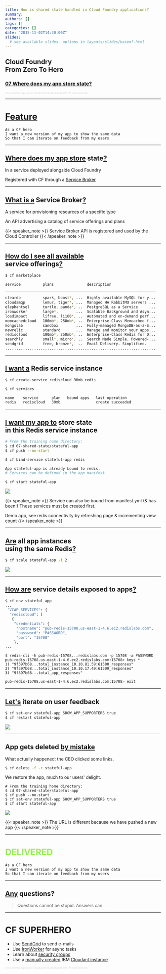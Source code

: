 ```yaml
---
title: How is shared state handled in Cloud Foundry applications?
summary:
authors: []
tags: []
categories: []
date: "2015-11-02T14:30:00Z"
slides:
  # see available slides. options in layouts/slides/baseof.html
---
```


## Cloud Foundry <br />From Zero To Hero
### [07 Where does my app store state?](#/0)

<p style="font-size: 50%; opacity: 0.2;">
  This content is copyright of CloudCredo. &copy; CloudCredo 2015. All rights reserved.
</p>

---

# [Feature](#/1)

```nohighlight
As a CF hero
I want a new version of my app to show the same data
So that I can iterate on feedback from my users
```

---

## [Where does my app store](#/2) state[?](#/2)

In a service deployed alongside Cloud Foundry

Registered with CF through a [Service Broker](https://docs.cloudfoundry.org/services/overview.html)

---

## [What is a](#/3) Service Broker[?](#/3)

A service for provisioning resources of a specific type

An API advertising a catalog of service offerings and plans

{{< speaker_note >}}
  Service Broker API is registered and used by the Cloud Controller
{{< /speaker_note >}}

---

## [How do I see all available](#/4) <br />service offerings[?](#/4)

```bash
$ cf marketplace
```

```bash
service          plans               description
____________________________________________________________________

cleardb          spark, boost*, ...  Highly available MySQL for y...
cloudamqp        lemur, tiger*, ...  Managed HA RabbitMQ servers ...
elephantsql      turtle, panda*, ..  PostgreSQL as a Service     ...
ironworker       large*,        ...  Scalable Background and Asyn...
loadimpact       lifree, li100*, ..  Automated and on-demand perf...
memcachedcloud   100mb*, 250mb*, ..  Enterprise-Class Memcached f...
mongolab         sandbox        ...  Fully-managed MongoDB-as-a-S...
newrelic         standard       ...  Manage and monitor your apps...
rediscloud       100mb*, 250mb*, ..  Enterprise-Class Redis for D...
searchly         small*, micro*, ..  Search Made Simple. Powered-...
sendgrid         free, bronze*,  ..  Email Delivery. Simplified.
....................................................................
```

---

## [I want a](#/5) Redis service instance

```bash
$ cf create-service rediscloud 30mb redis
```

```bash
$ cf services

name    service      plan   bound apps   last operation
redis   rediscloud   30mb                create succeeded
```

---

## [I want my app to](#/6) store state <br />in this Redis service instance

```bash
# From the training home directory:
$ cd 07-shared-state/stateful-app
$ cf push --no-start
```

```bash
$ cf bind-service stateful-app redis

App stateful-app is already bound to redis.
# Services can be defined in the app manifest
```

```bash
$ cf start stateful-app
```

<img src="/img/cf-zero-hero/shared-state-index.png" style="background:none; border:none; box-shadow:none;" />

{{< speaker_note >}}
  Service can also be bound from manifest.yml (& has been!) These services must be created first.

  Demo app, see redis connectivity by refreshing page & incrementing view count
{{< /speaker_note >}}

---

## [Are](#/7) all app instances <br />using the same Redis[?](#/7)

```bash
$ cf scale stateful-app -i 2
```

<img src="/img/cf-zero-hero/alt-index.png" style="background:none; border:none; box-shadow:none;" />

---

## [How are](#/8) service details exposed to apps[?](#/8)

```bash
$ cf env stateful-app
...
 "VCAP_SERVICES": {
  "rediscloud": [
   {
    "credentials": {
     "hostname": "pub-redis-15708.us-east-1-4.6.ec2.redislabs.com",
     "password": "PASSWORD",
     "port": "15708"
    },
...
```

```
$ redis-cli -h pub-redis-15708...redislabs.com -p 15708 -a PASSWORD
pub-redis-15708.us-east-1-4.6.ec2.redislabs.com:15708> keys *
1) "9f397b68...total_instance_10.10.81.59:61500_responses"
2) "9f397b68...total_instance_10.10.17.49:61509_responses"
3) "9f397b68...total_app_responses"
```

```bash
pub-redis-15708.us-east-1-4.6.ec2.redislabs.com:15708> exit
```

---

## [Let's](#/9) iterate on user feedback

```bash
$ cf set-env stateful-app SHOW_APP_SUPPORTERS true
$ cf restart stateful-app
```

<img src="/img/cf-zero-hero/app-supporters.png" style="background:none; border:none; box-shadow:none;" />

---

## App gets deleted [by mistake](#/10)

What actually happened: the CEO clicked some links.

```bash
$ cf delete -f -r stateful-app
```

We restore the app, much to our users' delight.

```
# From the training home directory:
$ cd 07-shared-state/stateful-app
$ cf push --no-start
$ cf set-env stateful-app SHOW_APP_SUPPORTERS true
$ cf start stateful-app
```

<img src="/img/cf-zero-hero/new-app-supporters.png" style="background:none; border:none; box-shadow:none;" />

{{< speaker_note >}}
  The URL is different because we have pushed a new app
{{< /speaker_note >}}

---

# <span style="color: #8FF541;">DELIVERED</span>

```
As a CF hero
I want a new version of my app to show the same data
So that I can iterate on feedback from my users
```

---

## [Any](#/12) questions?

> Questions cannot be stupid. Answers can.

---

# CF SUPERHERO

  * Use [SendGrid](https://sendgrid.com/) to send e-mails
  * Use [IronWorker](https://www.iron.io/worker/) for async tasks
  * Learn about [security groups](https://docs.cloudfoundry.org/adminguide/app-sec-groups.html)
  * Use a [manually created](https://docs.pivotal.io/pivotalcf/devguide/services/user-provided.html) IBM [Cloudant instance](https://cloudant.com/)

<p style="font-size: 50%; opacity: 0.2;">
  This content is copyright of CloudCredo. &copy; CloudCredo 2015. All rights reserved.
</p>
